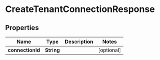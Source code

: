 

# CreateTenantConnectionResponse


## Properties

| Name | Type | Description | Notes |
|------------ | ------------- | ------------- | -------------|
|**connectionId** | **String** |  |  [optional] |



